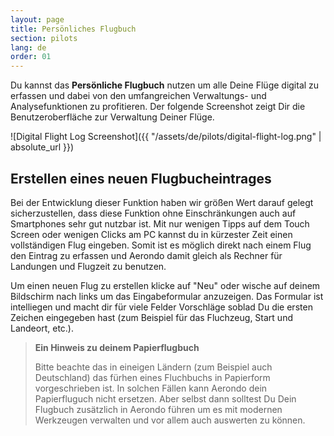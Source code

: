 ```yaml
---
layout: page
title: Persönliches Flugbuch
section: pilots
lang: de
order: 01
---
```


Du kannst das **Persönliche Flugbuch** nutzen um alle Deine Flüge digital zu erfassen und dabei von den umfangreichen Verwaltungs- und Analysefunktionen zu profitieren.
Der folgende Screenshot zeigt Dir die Benutzeroberfläche zur Verwaltung Deiner Flüge.

![Digital Flight Log Screenshot]({{ "/assets/de/pilots/digital-flight-log.png" | absolute_url }})

## Erstellen eines neuen Flugbucheintrages
Bei der Entwicklung dieser Funktion haben wir größen Wert darauf gelegt sicherzustellen, dass diese Funktion ohne Einschränkungen auch auf Smartphones sehr gut nutzbar ist. Mit nur wenigen Tipps auf dem Touch Screen oder wenigen Clicks am PC kannst du in kürzester Zeit einen vollständigen Flug eingeben. Somit ist es möglich direkt nach einem Flug den Eintrag zu erfassen und Aerondo damit gleich als Rechner für Landungen und Flugzeit zu benutzen. 

Um einen neuen Flug zu erstellen klicke auf "Neu" oder wische auf deinem Bildschirm nach links um das Eingabeformular anzuzeigen. Das Formular ist intelliegen und macht dir für viele Felder Vorschläge soblad Du die ersten Zeichen eingegeben hast (zum Beispiel für das Fluchzeug, Start und Landeort, etc.). 

> **Ein Hinweis zu deinem Papierflugbuch**
>
> Bitte beachte das in eineigen Ländern (zum Beispiel auch Deutschland) das fürhen eines Fluchbuchs in Papierform vorgeschrieben ist. In solchen Fällen kann Aerondo
dein Papierfluguch nicht ersetzen. Aber selbst dann solltest Du Dein Flugbuch zusätzlich in Aerondo führen um es mit modernen Werkzeugen verwalten und vor allem auch 
auswerten zu können. 